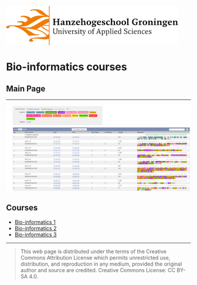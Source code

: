 ![Hanze](./hanze/hanze.png)

# Bio-informatics courses

## Main Page
---

![Pic](./index_pics/fig1.png)

## Courses
- [Bio-informatics 1](./bio-inf1/bio-informatics_1.md)
- [Bio-informatics 2](./bio-inf2/bio-informatics_2.md)
- [Bio-informatics 3](./bio-inf3/bio-informatics_3.md) 
--- 


>This web page is distributed under the terms of the Creative Commons Attribution License which permits unrestricted use, distribution, and reproduction in any medium, provided the original author and source are credited.
>Creative Commons License: CC BY-SA 4.0.

